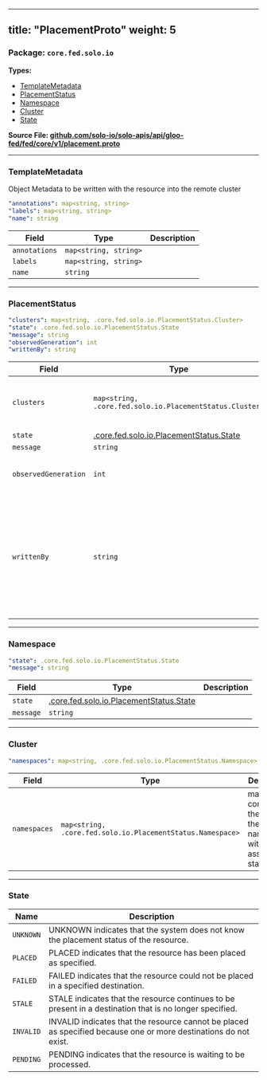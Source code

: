 
---
title: "PlacementProto"
weight: 5
---

<!-- Code generated by solo-kit. DO NOT EDIT. -->


### Package: `core.fed.solo.io` 
**Types:**


- [TemplateMetadata](#templatemetadata)
- [PlacementStatus](#placementstatus)
- [Namespace](#namespace)
- [Cluster](#cluster)
- [State](#state)
  



**Source File: [github.com/solo-io/solo-apis/api/gloo-fed/fed/core/v1/placement.proto](https://github.com/solo-io/solo-apis/blob/main/api/gloo-fed/fed/core/v1/placement.proto)**





---
### TemplateMetadata

 
Object Metadata to be written with the resource into the remote cluster

```yaml
"annotations": map<string, string>
"labels": map<string, string>
"name": string

```

| Field | Type | Description |
| ----- | ---- | ----------- | 
| `annotations` | `map<string, string>` |  |
| `labels` | `map<string, string>` |  |
| `name` | `string` |  |




---
### PlacementStatus



```yaml
"clusters": map<string, .core.fed.solo.io.PlacementStatus.Cluster>
"state": .core.fed.solo.io.PlacementStatus.State
"message": string
"observedGeneration": int
"writtenBy": string

```

| Field | Type | Description |
| ----- | ---- | ----------- | 
| `clusters` | `map<string, .core.fed.solo.io.PlacementStatus.Cluster>` | map containing the name of the cluster, with the associated Cluster namespaces. |
| `state` | [.core.fed.solo.io.PlacementStatus.State](../placement.proto.sk/#state) |  |
| `message` | `string` |  |
| `observedGeneration` | `int` | metadata.Generation of the resource which has been processed. |
| `writtenBy` | `string` | A field indicating the entity responsible for writing this status. This is useful for determining if the pod has been restarted since the resource was processed. Typically this value will be set to metadata.name of the pod. |




---
### Namespace



```yaml
"state": .core.fed.solo.io.PlacementStatus.State
"message": string

```

| Field | Type | Description |
| ----- | ---- | ----------- | 
| `state` | [.core.fed.solo.io.PlacementStatus.State](../placement.proto.sk/#state) |  |
| `message` | `string` |  |




---
### Cluster



```yaml
"namespaces": map<string, .core.fed.solo.io.PlacementStatus.Namespace>

```

| Field | Type | Description |
| ----- | ---- | ----------- | 
| `namespaces` | `map<string, .core.fed.solo.io.PlacementStatus.Namespace>` | map containing the name of the namespace, with the associated status. |




---
### State



| Name | Description |
| ----- | ----------- | 
| `UNKNOWN` | UNKNOWN indicates that the system does not know the placement status of the resource. |
| `PLACED` | PLACED indicates that the resource has been placed as specified. |
| `FAILED` | FAILED indicates that the resource could not be placed in a specified destination. |
| `STALE` | STALE indicates that the resource continues to be present in a destination that is no longer specified. |
| `INVALID` | INVALID indicates that the resource cannot be placed as specified because one or more destinations do not exist. |
| `PENDING` | PENDING indicates that the resource is waiting to be processed. |





<!-- Start of HubSpot Embed Code -->
<script type="text/javascript" id="hs-script-loader" async defer src="//js.hs-scripts.com/5130874.js"></script>
<!-- End of HubSpot Embed Code -->
